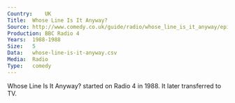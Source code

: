 ```yaml
---
Country:	UK
Title:	Whose Line Is It Anyway?
Source:	http://www.comedy.co.uk/guide/radio/whose_line_is_it_anyway/episodes/ , http://genome.ch.bbc.co.uk/search/0/20?q=Whose+line+is+it&svc=9371569#search
Production:	BBC Radio 4
Years:	1988-1988
Size:	5
Data:	whose-line-is-it-anyway.csv
Media:	Radio
Type:	comedy
---
```


Whose Line Is It Anyway? started on Radio 4 in 1988. It later transferred to TV.